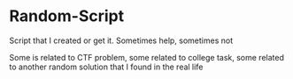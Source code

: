 # Random-Script

Script that I created or get it. Sometimes help, sometimes not

Some is related to CTF problem, some related to college task, some related to another random solution that I found in the real life

